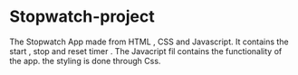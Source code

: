 # Stopwatch-project
The Stopwatch App made from HTML , CSS and Javascript. It contains the start , stop and reset timer .
The Javacript fil contains the functionality of the app. the styling is done through Css.
